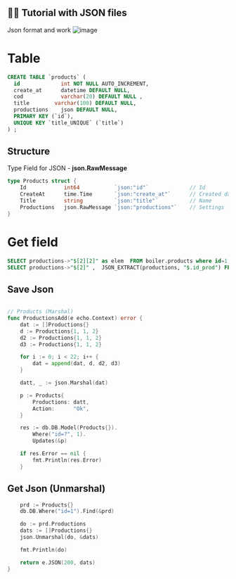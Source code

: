 ## 🤚🏻 Tutorial with JSON files
Json format and work
![image](https://github.com/Gitart/GO-SIMPLE/assets/3950155/76a69b5d-7966-4a66-88d8-85a764123d35)


# Table 
```sql
CREATE TABLE `products` (
  id             int NOT NULL AUTO_INCREMENT,
  create_at      datetime DEFAULT NULL,
  cod            varchar(20) DEFAULT NULL ,
  title        varchar(100) DEFAULT NULL,
  productions    json DEFAULT NULL,
  PRIMARY KEY (`id`),
  UNIQUE KEY `title_UNIQUE` (`title`)
) ;

```

## Structure
Type Field for JSON - **json.RawMessage**

```go
type Products struct {
	Id            int64           `json:"id"`             // Id
	CreateAt      time.Time       `json:"create_at"`      // Created date
	Title         string          `json:"title"`          // Name
	Productions   json.RawMessage `json:"productions"`    // Settings
}
```

# Get field
```sql
SELECT productions->"$[2][2]" as elem  FROM boiler.products where id=1;
SELECT productions->"$[2]" ,  JSON_EXTRACT(productions, "$.id_prod") FROM boiler.products where id=1;
```


## Save Json
```go

// Products (Marshal)
func ProductionsAdd(e echo.Context) error {
	dat := []Productions{}
	d := Productions{1, 1, 2}
	d2 := Productions{1, 1, 2}
	d3 := Productions{1, 1, 2}

	for i := 0; i < 22; i++ {
		dat = append(dat, d, d2, d3)
	}

	datt, _ := json.Marshal(dat)

	p := Products{
		Productions: datt,
		Action:      "Ok",
	}

	res := db.DB.Model(Products{}).
		Where("id=?", 1).
		Updates(&p)

	if res.Error == nil {
		fmt.Println(res.Error)
	}
```

## Get Json (Unmarshal)
```go
	prd := Products{}
	db.DB.Where("id=1").Find(&prd)

	do := prd.Productions
	dats := []Productions{}
	json.Unmarshal(do, &dats)

	fmt.Println(do)

	return e.JSON(200, dats)
}
```

